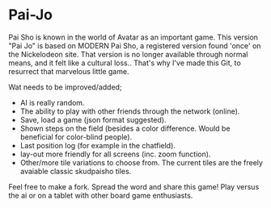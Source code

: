 # Pai-Jo
Pai Sho is known in the world of Avatar as an important game. 
This version "Pai Jo" is based on MODERN Pai Sho, a registered version found 'once' on the Nickelodeon site. 
That version is no longer available through normal means, and it felt like a cultural loss.. 
That's why I've made this Git, to resurrect that marvelous little game.

Wat needs to be improved/added;
* AI is really random.
* The ability to play with other friends through the network (online).
* Save, load a game (json format suggested).
* Shown steps on the field (besides a color difference. Would be beneficial for color-blind people). 
* Last position log (for example in the chatfield). 
* lay-out more friendly for all screens (inc. zoom function).
* Other/more tile variations to choose from. The current tiles are the freely avaiable classic skudpaisho tiles.

Feel free to make a fork. Spread the word and share this game! Play versus the ai or on a tablet with other board game enthusiasts.

